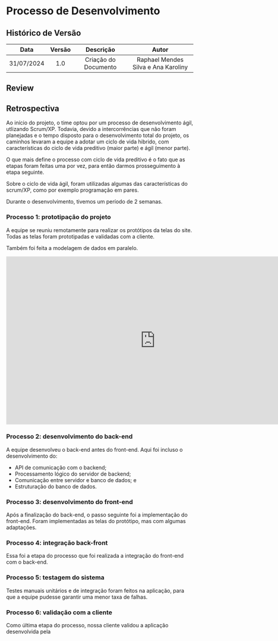 # Processo de Desenvolvimento

##  Histórico de Versão

|  **Data**  | **Versão** |    **Descrição**     |                   **Autor**                    |
| :--------: | :--------: | :------------------: | :--------------------------------------------: |
| 31/07/2024 |    1.0     | Criação do Documento | Raphael Mendes Silva e Ana Karoliny |

## Review



## Retrospectiva


Ao início do projeto, o time optou por um processo de desenvolvimento ágil, utlizando Scrum/XP.
Todavia, devido a intercorrências que não foram planejadas e o tempo disposto para o desenvolvimento total do projeto, os caminhos levaram a equipe a adotar um ciclo de vida hibrido, com características do ciclo de vida preditivo (maior parte) e ágil (menor parte).

O que mais define o processo com ciclo de vida preditivo é o fato que as etapas foram feitas uma por vez, para então darmos prosseguimento à etapa seguinte.

Sobre o ciclo de vida ágil, foram utilizadas algumas das características do scrum/XP, como por exemplo programação em pares.

Durante o desenvolvimento, tivemos um período de 2 semanas. 

### Processo 1: prototipação do projeto

A equipe se reuniu remotamente para realizar os protótipos da telas do site. Todas as telas foram prototipadas e validadas com a cliente.

Também foi feita a modelagem de dados em paralelo.

<iframe style="border: 1px solid rgba(0, 0, 0, 0.1);" width="800" height="450" src="https://www.figma.com/embed?embed_host=share&url=https%3A%2F%2Fwww.figma.com%2Fdesign%2Fxuq0hNSCVm6TntVplFH8Fm%2FBrowStyle%3Fnode-id%3D0-1%26t%3DKs3zk3lfBXiXvOz0-1" allowfullscreen></iframe>

### Processo 2: desenvolvimento do back-end

A equipe desenvolveu o back-end antes do front-end. Aqui foi incluso o desenvolvimento do:
* API de comunicação com o backend;
* Processamento lógico do servidor de backend;
* Comunicação entre servidor e banco de dados; e
* Estruturação do banco de dados.

### Processo 3: desenvolvimento do front-end

Após a finalização do back-end, o passo seguinte foi a implementação do front-end. Foram implementadas as telas do protótipo, mas com algumas adaptações.

### Processo 4: integração back-front

Essa foi a etapa do processo que foi realizada a integração do front-end com o back-end.

### Processo 5: testagem do sistema

Testes manuais unitários e de integração foram feitos na aplicação, para que a equipe pudesse garantir uma menor taxa de falhas. 

### Processo 6: validação com a cliente

Como última etapa do processo, nossa cliente validou a aplicação desenvolvida pela